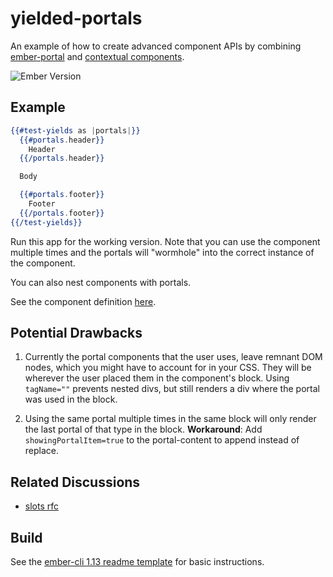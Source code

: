 # yielded-portals

An example of how to create advanced component APIs by combining
[ember-portal] and [contextual components].

![Ember Version][ember-version]

## Example

```hbs
{{#test-yields as |portals|}}
  {{#portals.header}}
    Header
  {{/portals.header}}

  Body

  {{#portals.footer}}
    Footer
  {{/portals.footer}}
{{/test-yields}}
```

Run this app for the working version. Note that you can use the component multiple
times and the portals will "wormhole" into the correct instance of the component.

You can also nest components with portals.

See the component definition [here](https://github.com/knownasilya/ember-yielded-portals/blob/master/app/components/test-yields/template.hbs).

## Potential Drawbacks

1. Currently the portal components that the user uses, leave remnant DOM nodes,
which you might have to account for in your CSS. They will be wherever the user
placed them in the component's block. Using `tagName=""` prevents nested divs, but
still renders a div where the portal was used in the block.

2. Using the same portal multiple times in the same block will only render
the last portal of that type in the block. **Workaround**: Add `showingPortalItem=true` to
the portal-content to append instead of replace.

## Related Discussions

- [slots rfc]

## Build

See the [ember-cli 1.13 readme template] for basic instructions.

[ember-portal]: https://github.com/minutebase/ember-portal
[contextual components]: https://github.com/emberjs/rfcs/blob/master/text/0064-contextual-component-lookup.md
[slots rfc]: https://github.com/emberjs/rfcs/pull/72
[ember-cli 1.13 Readme template]: https://github.com/ember-cli/ember-cli/blob/v1.13.13/blueprints/app/files/README.md
[ember-version]: https://embadge.io/v1/badge.svg?start=2.3.0
